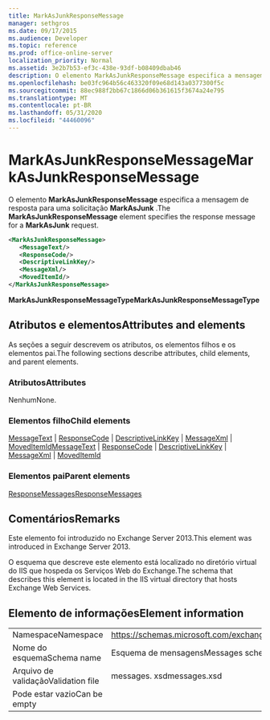 ```yaml
---
title: MarkAsJunkResponseMessage
manager: sethgros
ms.date: 09/17/2015
ms.audience: Developer
ms.topic: reference
ms.prod: office-online-server
localization_priority: Normal
ms.assetid: 3e2b7b53-ef3c-438e-93df-b08409dbab46
description: O elemento MarkAsJunkResponseMessage especifica a mensagem de resposta para uma solicitação MarkAsJunk.
ms.openlocfilehash: be03fc964b56c463320f09e68d143a0377300f5c
ms.sourcegitcommit: 88ec988f2bb67c1866d06b361615f3674a24e795
ms.translationtype: MT
ms.contentlocale: pt-BR
ms.lasthandoff: 05/31/2020
ms.locfileid: "44460096"
---
```

# <a name="markasjunkresponsemessage"></a><span data-ttu-id="4ce0e-103">MarkAsJunkResponseMessage</span><span class="sxs-lookup"><span data-stu-id="4ce0e-103">MarkAsJunkResponseMessage</span></span>

<span data-ttu-id="4ce0e-104">O elemento **MarkAsJunkResponseMessage** especifica a mensagem de resposta para uma solicitação **MarkAsJunk** .</span><span class="sxs-lookup"><span data-stu-id="4ce0e-104">The **MarkAsJunkResponseMessage** element specifies the response message for a **MarkAsJunk** request.</span></span> 
  
```XML
<MarkAsJunkResponseMessage>
   <MessageText/>
   <ResponseCode/>
   <DescriptiveLinkKey/>
   <MessageXml/>
   <MovedItemId/>
</MarkAsJunkResponseMessage>
```

 <span data-ttu-id="4ce0e-105">**MarkAsJunkResponseMessageType**</span><span class="sxs-lookup"><span data-stu-id="4ce0e-105">**MarkAsJunkResponseMessageType**</span></span>
## <a name="attributes-and-elements"></a><span data-ttu-id="4ce0e-106">Atributos e elementos</span><span class="sxs-lookup"><span data-stu-id="4ce0e-106">Attributes and elements</span></span>

<span data-ttu-id="4ce0e-107">As seções a seguir descrevem os atributos, os elementos filhos e os elementos pai.</span><span class="sxs-lookup"><span data-stu-id="4ce0e-107">The following sections describe attributes, child elements, and parent elements.</span></span>
  
### <a name="attributes"></a><span data-ttu-id="4ce0e-108">Atributos</span><span class="sxs-lookup"><span data-stu-id="4ce0e-108">Attributes</span></span>

<span data-ttu-id="4ce0e-109">Nenhum</span><span class="sxs-lookup"><span data-stu-id="4ce0e-109">None.</span></span>
  
### <a name="child-elements"></a><span data-ttu-id="4ce0e-110">Elementos filho</span><span class="sxs-lookup"><span data-stu-id="4ce0e-110">Child elements</span></span>

<span data-ttu-id="4ce0e-111">[MessageText](messagetext.md)  |  [ResponseCode](responsecode.md)  |  [DescriptiveLinkKey](descriptivelinkkey.md)  |  [MessageXml](messagexml.md)  |  [MovedItemId](moveditemid.md)</span><span class="sxs-lookup"><span data-stu-id="4ce0e-111">[MessageText](messagetext.md) | [ResponseCode](responsecode.md) | [DescriptiveLinkKey](descriptivelinkkey.md) | [MessageXml](messagexml.md) | [MovedItemId](moveditemid.md)</span></span>
  
### <a name="parent-elements"></a><span data-ttu-id="4ce0e-112">Elementos pai</span><span class="sxs-lookup"><span data-stu-id="4ce0e-112">Parent elements</span></span>

[<span data-ttu-id="4ce0e-113">ResponseMessages</span><span class="sxs-lookup"><span data-stu-id="4ce0e-113">ResponseMessages</span></span>](responsemessages.md)
  
## <a name="remarks"></a><span data-ttu-id="4ce0e-114">Comentários</span><span class="sxs-lookup"><span data-stu-id="4ce0e-114">Remarks</span></span>

<span data-ttu-id="4ce0e-115">Este elemento foi introduzido no Exchange Server 2013.</span><span class="sxs-lookup"><span data-stu-id="4ce0e-115">This element was introduced in Exchange Server 2013.</span></span>
  
<span data-ttu-id="4ce0e-116">O esquema que descreve este elemento está localizado no diretório virtual do IIS que hospeda os Serviços Web do Exchange.</span><span class="sxs-lookup"><span data-stu-id="4ce0e-116">The schema that describes this element is located in the IIS virtual directory that hosts Exchange Web Services.</span></span>
  
## <a name="element-information"></a><span data-ttu-id="4ce0e-117">Elemento de informações</span><span class="sxs-lookup"><span data-stu-id="4ce0e-117">Element information</span></span>

|||
|:-----|:-----|
|<span data-ttu-id="4ce0e-118">Namespace</span><span class="sxs-lookup"><span data-stu-id="4ce0e-118">Namespace</span></span>  <br/> |https://schemas.microsoft.com/exchange/services/2006/messages  <br/> |
|<span data-ttu-id="4ce0e-119">Nome do esquema</span><span class="sxs-lookup"><span data-stu-id="4ce0e-119">Schema name</span></span>  <br/> |<span data-ttu-id="4ce0e-120">Esquema de mensagens</span><span class="sxs-lookup"><span data-stu-id="4ce0e-120">Messages schema</span></span>  <br/> |
|<span data-ttu-id="4ce0e-121">Arquivo de validação</span><span class="sxs-lookup"><span data-stu-id="4ce0e-121">Validation file</span></span>  <br/> |<span data-ttu-id="4ce0e-122">messages. xsd</span><span class="sxs-lookup"><span data-stu-id="4ce0e-122">messages.xsd</span></span>  <br/> |
|<span data-ttu-id="4ce0e-123">Pode estar vazio</span><span class="sxs-lookup"><span data-stu-id="4ce0e-123">Can be empty</span></span>  <br/> ||
   

